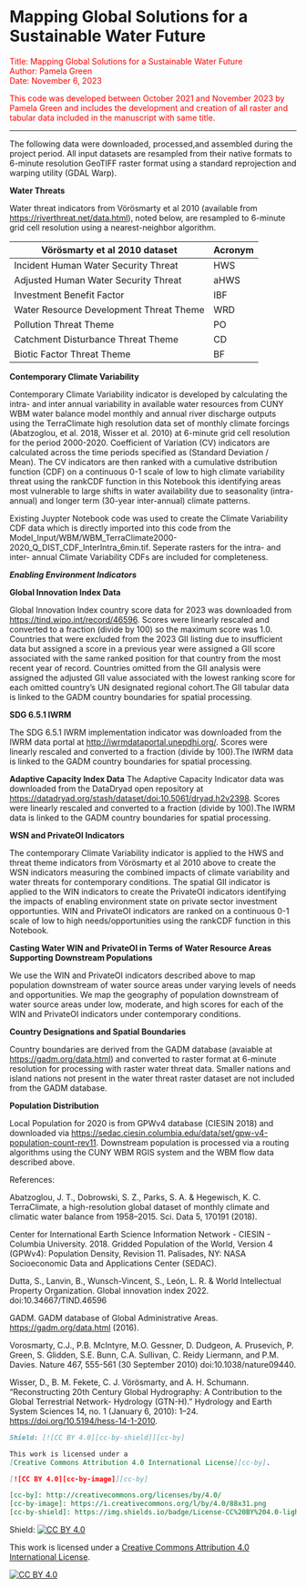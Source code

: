 # Mapping Global Solutions for a Sustainable Water Future

<font color=red>Title: Mapping Global Solutions for a Sustainable Water Future  
Author: Pamela Green  
Date: November 6, 2023  

This code was developed between October 2021 and November 2023 by Pamela Green and includes the development and creation of all raster and tabular data included in the manuscript with same title.  </font>
***

The following data were downloaded, processed,and assembled during the project period. All input datasets are resampled from their native formats to 6-minute resolution GeoTIFF raster format using a standard reprojection and warping utility (GDAL Warp).

<b>Water Threats</b>

Water threat indicators from Vörösmarty et al 2010 (available from https://riverthreat.net/data.html), noted below, are resampled to 6-minute grid cell resolution using a nearest-neighbor algorithm.

| Vörösmarty et al 2010 dataset | Acronym
| --- | --- |
| Incident Human Water Security Threat | HWS
| Adjusted Human Water Security Threat | aHWS
| Investment Benefit Factor | IBF
| Water Resource Development Threat Theme | WRD
| Pollution Threat Theme | PO
| Catchment Disturbance Threat Theme | CD
| Biotic Factor Threat Theme | BF


<b>Contemporary Climate Variability</b>

Contemporary Climate Variability indicator is developed by calculating the intra- and inter annual variability in available water resources from CUNY WBM water balance model monthly and annual river discharge outputs using the TerraClimate high resolution data set of monthly climate forcings (Abatzoglou, et al. 2018, Wisser et al. 2010) at 6-minute grid cell resolution for the period 2000-2020. Coefficient of Variation (CV) indicators are calculated across the time periods specified as (Standard Deviation / Mean). The CV indicators are then ranked with a cumulative dstribution function (CDF) on a continuous 0-1 scale of low to high climate variability threat using the rankCDF function in this Notebook this identifying areas most vulnerable to large shifts in water availability due to seasonality (intra-annual) and longer term (30-year inter-annual) climate patterns. 
 
Existing Juypter Notebook code was used to create the Climate Variability CDF data which is directly imported into this code from the Model_Input/WBM/WBM_TerraClimate2000-2020_Q_DIST_CDF_InterIntra_6min.tif. Seperate rasters for the intra- and inter- annual Climate Variability CDFs are included for completeness. 

<b><i>Enabling Environment Indicators</i></b>

 
<b>Global Innovation Index Data</b>

Global Innovation Index country score data for 2023 was downloaded from https://tind.wipo.int/record/46596. Scores were linearly rescaled and converted to a fraction (divide by 100) so the maximum score was 1.0. Countries that were excluded from the 2023 GII listing due to insufficient data but assigned a score in a previous year were assigned a GII score associated with the same ranked position for that country from the most recent year of record. Countries omitted from the GII analysis were assigned the adjusted GII value associated with the lowest ranking score for each omitted country’s UN designated regional cohort.The GII tabular data is linked to the GADM country boundaries for spatial processing.

<b>SDG 6.5.1 IWRM</b>

The SDG 6.5.1 IWRM implementation indicator was downloaded from the IWRM data portal at http://iwrmdataportal.unepdhi.org/. Scores were linearly rescaled and converted to a fraction (divide by 100).The IWRM data is linked to the GADM country boundaries for spatial processing.

<b>Adaptive Capacity Index Data</b>
The Adaptive Capacity Indicator data was downloaded from the DataDryad open repository at https://datadryad.org/stash/dataset/doi:10.5061/dryad.h2v2398. Scores were linearly rescaled and converted to a fraction (divide by 100).The IWRM data is linked to the GADM country boundaries for spatial processing.

<b>WSN and PrivateOI Indicators</b>

The contemporary Climate Variability indicator is applied to the HWS and threat theme indicators from Vörösmarty et al 2010 above to create the WSN indicators measuring the combined impacts of climate variability and water threats for contemporary conditions. The spatial GII indicator is applied to the WIN indicators to create the PrivateOI indicators identifying the impacts of enabling environment state on private sector investment opportunties. WIN and PrivateOI indicators are ranked on a continuous 0-1 scale of low to high needs/opportunities using the rankCDF function in this Notebook.

<b>Casting Water WIN and PrivateOI in Terms of Water Resource Areas Supporting Downstream Populations</b>

We use the WIN and PrivateOI indicators described above to map population downstream of water source areas under varying levels of needs and opportunities. We map the geography of population downstream of water source areas under low, moderate, and high scores for each of the WIN and PrivateOI indicators under contemporary conditions. 

<b>Country Designations and Spatial Boundaries</b>

Country boundaries are derived from the GADM database (avaiable at https://gadm.org/data.html) and converted to raster format at 6-minute resolution for processing with raster water threat data. Smaller nations and island nations not present in the water threat raster dataset are not included from the GADM database. 

<b>Population Distribution</b>

Local Population for 2020 is from GPWv4 database (CIESIN 2018) and downloaded via https://sedac.ciesin.columbia.edu/data/set/gpw-v4-population-count-rev11. Downstream population is processed via a routing algorithms using the CUNY WBM RGIS system and the WBM flow data described above.

References:

Abatzoglou, J. T., Dobrowski, S. Z., Parks, S. A. & Hegewisch, K. C. TerraClimate, a high-resolution global dataset of monthly climate and climatic water balance from 1958–2015. Sci. Data 5, 170191 (2018).

Center for International Earth Science Information Network - CIESIN - Columbia University. 2018. Gridded Population of the World, Version 4 (GPWv4): Population Density, Revision 11. Palisades, NY: NASA Socioeconomic Data and Applications Center (SEDAC).

Dutta, S., Lanvin, B., Wunsch-Vincent, S., León, L. R. & World Intellectual Property Organization. Global innovation index 2022. doi:10.34667/TIND.46596

GADM. GADM database of Global Administrative Areas. https://gadm.org/data.html (2016).

Vorosmarty, C.J.,  P.B. McIntyre, M.O. Gessner, D. Dudgeon, A. Prusevich, P. Green, S. Glidden, S.E. Bunn, C.A. Sullivan, C. Reidy Liermann, and P.M. Davies. Nature 467, 555-561 (30 September 2010) doi:10.1038/nature09440.

Wisser, D., B. M. Fekete, C. J. Vörösmarty, and A. H. Schumann. “Reconstructing 20th Century Global Hydrography: A Contribution to the Global Terrestrial Network- Hydrology (GTN-H).” Hydrology and Earth System Sciences 14, no. 1 (January 6, 2010): 1–24. https://doi.org/10.5194/hess-14-1-2010.

```markdown
Shield: [![CC BY 4.0][cc-by-shield]][cc-by]

This work is licensed under a
[Creative Commons Attribution 4.0 International License][cc-by].

[![CC BY 4.0][cc-by-image]][cc-by]

[cc-by]: http://creativecommons.org/licenses/by/4.0/
[cc-by-image]: https://i.creativecommons.org/l/by/4.0/88x31.png
[cc-by-shield]: https://img.shields.io/badge/License-CC%20BY%204.0-lightgrey.svg
```

Shield: [![CC BY 4.0][cc-by-shield]][cc-by]

This work is licensed under a
[Creative Commons Attribution 4.0 International License][cc-by].

[![CC BY 4.0][cc-by-image]][cc-by]

[cc-by]: http://creativecommons.org/licenses/by/4.0/
[cc-by-image]: https://i.creativecommons.org/l/by/4.0/88x31.png
[cc-by-shield]: https://img.shields.io/badge/License-CC%20BY%204.0-lightgrey.svg

